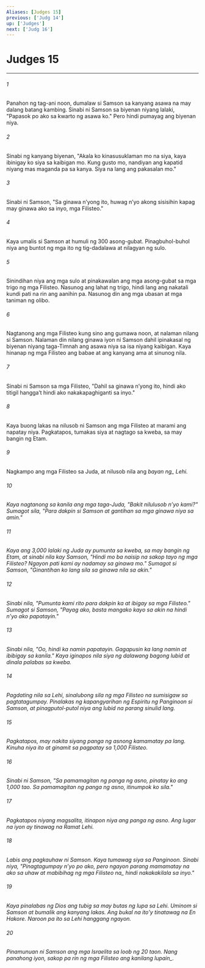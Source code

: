 ```yaml
---
Aliases: [Judges 15]
previous: ['Judg 14']
up: ['Judges']
next: ['Judg 16']
---
```

# Judges 15

***






















###### 1 










Panahon ng tag-ani noon, dumalaw si Samson sa kanyang asawa na may dalang batang kambing. Sinabi ni Samson sa biyenan niyang lalaki, "Papasok po ako sa kwarto ng asawa ko." Pero hindi pumayag ang biyenan niya. 





















###### 2 










Sinabi ng kanyang biyenan, "Akala ko kinasusuklaman mo na siya, kaya ibinigay ko siya sa kaibigan mo. Kung gusto mo, nandiyan ang kapatid niyang mas maganda pa sa kanya. Siya na lang ang pakasalan mo." 





















###### 3 










Sinabi ni Samson, "Sa ginawa nʼyong ito, huwag nʼyo akong sisisihin kapag may ginawa ako sa inyo, mga Filisteo." 





















###### 4 










Kaya umalis si Samson at humuli ng 300 asong-gubat. Pinagbuhol-buhol niya ang buntot ng mga ito ng tig-dadalawa at nilagyan ng sulo. 





















###### 5 










Sinindihan niya ang mga sulo at pinakawalan ang mga asong-gubat sa mga trigo ng mga Filisteo. Nasunog ang lahat ng trigo, hindi lang ang nakatali kundi pati na rin ang aanihin pa. Nasunog din ang mga ubasan at mga taniman ng olibo. 





















###### 6 










Nagtanong ang mga Filisteo kung sino ang gumawa noon, at nalaman nilang si Samson. Nalaman din nilang ginawa iyon ni Samson dahil ipinakasal ng biyenan niyang taga-Timnah ang asawa niya sa isa niyang kaibigan. Kaya hinanap ng mga Filisteo ang babae at ang kanyang ama at sinunog nila. 





















###### 7 










Sinabi ni Samson sa mga Filisteo, "Dahil sa ginawa nʼyong ito, hindi ako titigil hanggaʼt hindi ako nakakapaghiganti sa inyo." 





















###### 8 










Kaya buong lakas na nilusob ni Samson ang mga Filisteo at marami ang napatay niya. Pagkatapos, tumakas siya at nagtago sa kweba, sa may bangin ng Etam. 





















###### 9 










Nagkampo ang mga Filisteo sa Juda, at nilusob nila ang <i class="trans-change">bayan ng_ Lehi. 





















###### 10 










Kaya nagtanong sa kanila ang mga taga-Juda, "Bakit nilulusob nʼyo kami?" Sumagot sila, "Para dakpin si Samson at gantihan sa mga ginawa niya sa amin." 





















###### 11 










Kaya ang 3,000 lalaki ng Juda ay pumunta sa kweba, sa may bangin ng Etam, at sinabi nila kay Samson, "Hindi mo ba naisip na sakop tayo ng mga Filisteo? Ngayon pati kami ay nadamay sa ginawa mo." Sumagot si Samson, "Ginantihan ko lang sila sa ginawa nila sa akin." 





















###### 12 










Sinabi nila, "Pumunta kami rito para dakpin ka at ibigay sa mga Filisteo." Sumagot si Samson, "Payag ako, basta mangako kayo sa akin na hindi nʼyo ako papatayin." 





















###### 13 










Sinabi nila, "Oo, hindi ka namin papatayin. Gagapusin ka lang namin at ibibigay sa kanila." Kaya iginapos nila siya ng dalawang bagong lubid at dinala palabas sa kweba. 





















###### 14 










Pagdating nila sa Lehi, sinalubong sila ng mga Filisteo na sumisigaw sa pagtatagumpay. Pinalakas ng kapangyarihan ng Espiritu ng Panginoon si Samson, at pinagputol-putol niya ang lubid na parang sinulid lang. 





















###### 15 










Pagkatapos, may nakita siyang panga ng asnong kamamatay pa lang. Kinuha niya ito at ginamit sa pagpatay sa 1,000 Filisteo. 





















###### 16 










Sinabi ni Samson, "Sa pamamagitan ng panga ng asno, pinatay ko ang 1,000 tao. Sa pamamagitan ng panga ng asno, itinumpok ko sila." 





















###### 17 










Pagkatapos niyang magsalita, itinapon niya ang panga ng asno. Ang lugar na iyon ay tinawag na Ramat Lehi. 





















###### 18 










Labis ang pagkauhaw ni Samson. Kaya tumawag siya sa Panginoon. Sinabi niya, "Pinagtagumpay nʼyo po ako, pero ngayon parang mamamatay na ako sa uhaw at mabibihag ng mga <i class="trans-change">Filisteo na_ hindi nakakakilala sa inyo." 





















###### 19 










Kaya pinalabas ng Dios ang tubig sa may butas ng lupa sa Lehi. Uminom si Samson at bumalik ang kanyang lakas. Ang bukal na itoʼy tinatawag na En Hakore. Naroon pa ito sa Lehi hanggang ngayon. 





















###### 20 










Pinamunuan ni Samson ang mga Israelita sa loob ng 20 taon. Nang panahong iyon, sakop pa rin ng mga Filisteo <i class="trans-change">ang kanilang lupain_.
